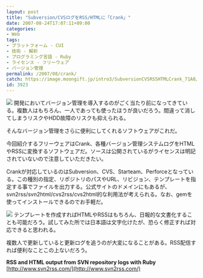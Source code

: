 ```yaml
---
layout: post
title: "Subversion/CVSログをRSS/HTMLに「Crank」"
date: 2007-08-24T17:07:11+09:00
categories:
- Web
tags: 
- プラットフォーム - CUI
- 技術 - 解析
- プログラミング言語 - Ruby
- ライセンス - フリーウェア
- バージョン管理
permalink: /2007/08/crank/
catch: https://image.moongift.jp/intro3/SubversionCVSRSSHTMLCrank_71A8/4_thumb.png
id: 3923
---
```

[![](https://image.moongift.jp/intro3/SubversionCVSRSSHTMLCrank_71A8/3_thumb.png)](https://image.moongift.jp/intro3/SubversionCVSRSSHTMLCrank_71A8/32.png) 開発においてバージョン管理を導入するのがごく当たり前になってきている。複数人はもちろん、一人であっても使ったほうが良いだろう。間違って消してしまうリスクやHDD故障のリスクも抑えられる。   
  
そんなバージョン管理をさらに便利にしてくれるソフトウェアがこれだ。   
  
今回紹介するフリーウェアはCrank、各種バージョン管理システムログをHTMLやRSSに変換するソフトウェアだ。ソースは公開されているがライセンスは明記されていないので注意していただきたい。   
  
<!--more-->  
  
Crankが対応しているのはSubversion、CVS、Starteam、Perforceとなっている。この種別の指定、リポジトリのパスやURL、リビジョン、テンプレートを指定する事でファイルを出力する。公式サイトのドメインにもあるが、svn2rss/svn2html/cvs2rss/cvs2html的な利用法が考えられる。なお、gemを使ってインストールできるのでお手軽だ。   
  
[![](https://image.moongift.jp/intro3/SubversionCVSRSSHTMLCrank_71A8/4_thumb.png)](https://image.moongift.jp/intro3/SubversionCVSRSSHTMLCrank_71A8/42.png) テンプレートを作成すればHTMLやRSSはもちろん、日報的な文書化することも可能だろう。試してみた所では日本語は文字化けたが、恐らく修正すれば対応できると思われる。   
  
複数人で更新していると更新ログを追うのが大変になることがある。RSS配信すれば便利なことこの上ないだろう。   
  
**RSS and HTML output from SVN repository logs with Ruby**  
[http://www.svn2rss.com/](http://www.svn2rss.com/)